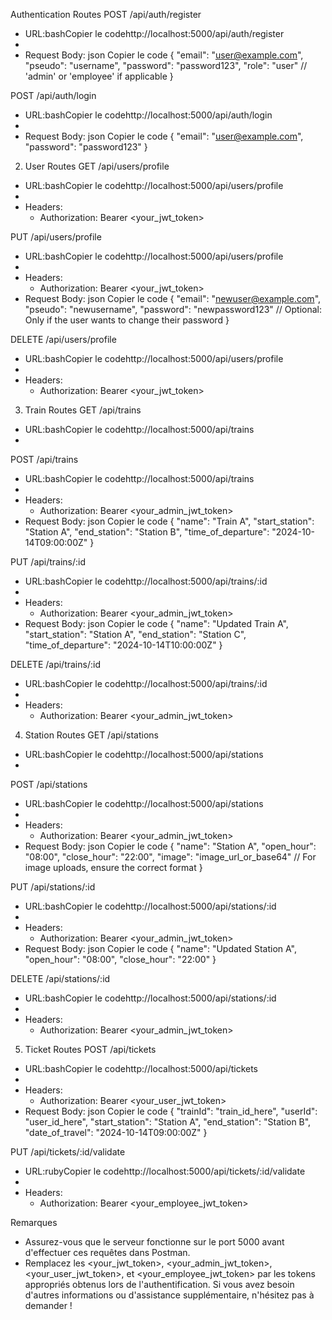 Authentication Routes
POST /api/auth/register
* URL:bashCopier le codehttp://localhost:5000/api/auth/register
* 
* Request Body:
json
Copier le code
{
  "email": "user@example.com",
  "pseudo": "username",
  "password": "password123",
  "role": "user" // 'admin' or 'employee' if applicable
}

POST /api/auth/login
* URL:bashCopier le codehttp://localhost:5000/api/auth/login
* 
* Request Body:
json
Copier le code
{
  "email": "user@example.com",
  "password": "password123"
}

2. User Routes
GET /api/users/profile
* URL:bashCopier le codehttp://localhost:5000/api/users/profile
* 
* Headers:
    * Authorization: Bearer <your_jwt_token>

PUT /api/users/profile
* URL:bashCopier le codehttp://localhost:5000/api/users/profile
* 
* Headers:
    * Authorization: Bearer <your_jwt_token>
* Request Body:
json
Copier le code
{
  "email": "newuser@example.com",
  "pseudo": "newusername",
  "password": "newpassword123" // Optional: Only if the user wants to change their password
}

DELETE /api/users/profile
* URL:bashCopier le codehttp://localhost:5000/api/users/profile
* 
* Headers:
    * Authorization: Bearer <your_jwt_token>

3. Train Routes
GET /api/trains
* URL:bashCopier le codehttp://localhost:5000/api/trains
* 

POST /api/trains
* URL:bashCopier le codehttp://localhost:5000/api/trains
* 
* Headers:
    * Authorization: Bearer <your_admin_jwt_token>
* Request Body:
json
Copier le code
{
  "name": "Train A",
  "start_station": "Station A",
  "end_station": "Station B",
  "time_of_departure": "2024-10-14T09:00:00Z"
}

PUT /api/trains/:id
* URL:bashCopier le codehttp://localhost:5000/api/trains/:id
* 
* Headers:
    * Authorization: Bearer <your_admin_jwt_token>
* Request Body:
json
Copier le code
{
  "name": "Updated Train A",
  "start_station": "Station A",
  "end_station": "Station C",
  "time_of_departure": "2024-10-14T10:00:00Z"
}

DELETE /api/trains/:id
* URL:bashCopier le codehttp://localhost:5000/api/trains/:id
* 
* Headers:
    * Authorization: Bearer <your_admin_jwt_token>

4. Station Routes
GET /api/stations
* URL:bashCopier le codehttp://localhost:5000/api/stations
* 

POST /api/stations
* URL:bashCopier le codehttp://localhost:5000/api/stations
* 
* Headers:
    * Authorization: Bearer <your_admin_jwt_token>
* Request Body:
json
Copier le code
{
  "name": "Station A",
  "open_hour": "08:00",
  "close_hour": "22:00",
  "image": "image_url_or_base64" // For image uploads, ensure the correct format
}

PUT /api/stations/:id
* URL:bashCopier le codehttp://localhost:5000/api/stations/:id
* 
* Headers:
    * Authorization: Bearer <your_admin_jwt_token>
* Request Body:
json
Copier le code
{
  "name": "Updated Station A",
  "open_hour": "08:00",
  "close_hour": "22:00"
}

DELETE /api/stations/:id
* URL:bashCopier le codehttp://localhost:5000/api/stations/:id
* 
* Headers:
    * Authorization: Bearer <your_admin_jwt_token>

5. Ticket Routes
POST /api/tickets
* URL:bashCopier le codehttp://localhost:5000/api/tickets
* 
* Headers:
    * Authorization: Bearer <your_user_jwt_token>
* Request Body:
json
Copier le code
{
  "trainId": "train_id_here",
  "userId": "user_id_here",
  "start_station": "Station A",
  "end_station": "Station B",
  "date_of_travel": "2024-10-14T09:00:00Z"
}

PUT /api/tickets/:id/validate
* URL:rubyCopier le codehttp://localhost:5000/api/tickets/:id/validate
* 
* Headers:
    * Authorization: Bearer <your_employee_jwt_token>

Remarques
* Assurez-vous que le serveur fonctionne sur le port 5000 avant d'effectuer ces requêtes dans Postman.
* Remplacez les <your_jwt_token>, <your_admin_jwt_token>, <your_user_jwt_token>, et <your_employee_jwt_token> par les tokens appropriés obtenus lors de l'authentification.
Si vous avez besoin d'autres informations ou d'assistance supplémentaire, n'hésitez pas à demander !
